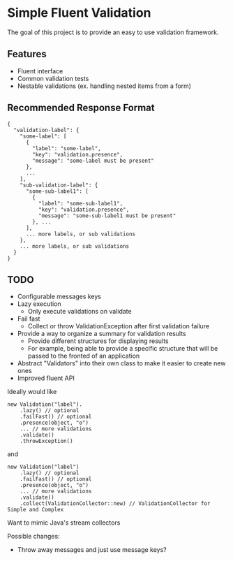 # Simple Fluent Validation

The goal of this project is to provide an easy to use validation framework.

## Features

* Fluent interface
* Common validation tests
* Nestable validations (ex. handling nested items from a form)

## Recommended Response Format

```
{
  "validation-label": {
    "some-label": [
      {
        "label": "some-label",
        "key": "validation.presence",
        "message": "some-label must be present"
      },
      ...
    ],
    "sub-validation-label": {
      "some-sub-label1": [
        {
          "label": "some-sub-label1",
          "key": "validation.presence",
          "message": "some-sub-label1 must be present"
        }, ...
      ],
      ... more labels, or sub validations
    },
    ... more labels, or sub validations
  }
}
```

## TODO

* Configurable messages keys
* Lazy execution
    * Only execute validations on validate
* Fail fast
    * Collect or throw ValidationException after first validation failure
* Provide a way to organize a summary for validation results
    * Provide different structures for displaying results
    * For example, being able to provide a specific structure that will be passed to the fronted of an application
* Abstract "Validators" into their own class to make it easier to create new ones
* Improved fluent API

Ideally would like
```
new Validation("label").
    .lazy() // optional
    .failFast() // optional
    .presence(object, "o")
    ... // more validations
    .validate()
    .throwException()
```
and
```
new Validation("label")
    .lazy() // optional
    .failFast() // optional
    .presence(object, "o")
    ... // more validations
    .validate()
    .collect(ValidationCollector::new) // ValidationCollector for Simple and Complex
```
Want to mimic Java's stream collectors

Possible changes:
* Throw away messages and just use message keys?
